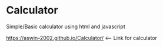 # Calculator
Simple/Basic calculator using html and javascript

https://aswin-2002.github.io/Calculator/  <-- Link for calculator
